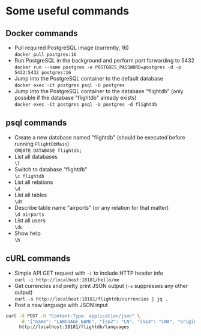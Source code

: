 # Some useful commands

## Docker commands
- Pull required PostgreSQL image (currently, 16)  
`docker pull postgres:16`
- Run PostgreSQL in the background and perform port forwarding to 5432  
`docker run --name postgres -e POSTGRES_PASSWORD=postgres -d -p 5432:5432 postgres:16`
- Jump into the PostgreSQL container to the default database  
`docker exec -it postgres psql -U postgres`
- Jump into the PostgreSQL container to the database "flightdb"  (only possible if the database "flightdb" already exists)  
`docker exec -it postgres psql -U postgres -d flightdb`

## psql commands
- Create a new database named "flightdb" (should be executed before running `FlightDbMain`)  
`CREATE DATABASE flightdb;`
- List all databases  
`\l`
- Switch to database "flightdb"  
`\c flightdb`
- List all relations  
`\d`
- List all tables  
`\dt`
- Describe table name "airports" (or any relation for that matter)  
`\d airports`
- List all users  
`\du`
- Show help  
`\h`

## cURL commands
- Simple API GET request with `-i` to include HTTP header info  
`curl -i http://localhost:18181/hello/me`
- Get currencies and pretty print JSON output (`-s` suppresses any other output)  
`curl -s http://localhost:18181/flightdb/currencies | jq .` 
- Post a new language with JSON input  
```sh
curl -X POST -H "Content-Type: application/json" \
     -d '{"name": "LANGUAGE_NAME", "iso2": "LN", "iso3": "LNA", "original_name": "Original_Language_Name"}' \
     http://localhost:18181/flightdb/languages
```
